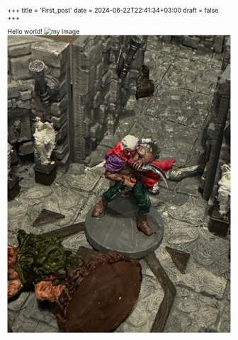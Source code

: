 +++
title = 'First_post'
date = 2024-06-22T22:41:34+03:00
draft = false
+++

Hello world!
![my image](/img/IMG_7605.jpeg)
![my second image](/static/img/IMG_7605.jpeg)